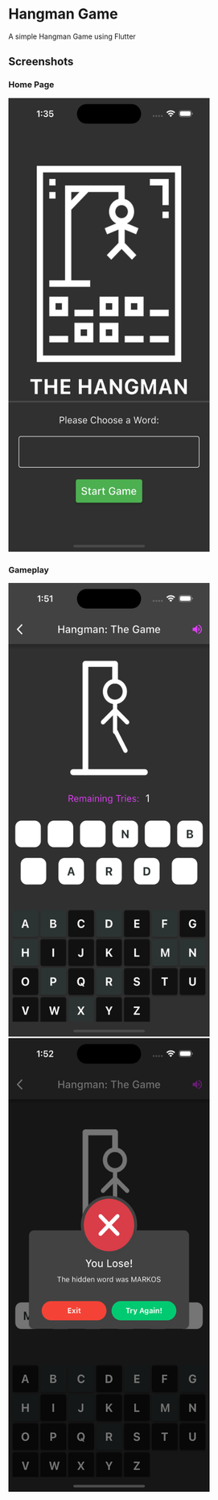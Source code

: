 # Hangman Game

A simple Hangman Game using Flutter

## Screenshots
### Home Page
<img src="IMAGE1.png" width="400" height="900">

### Gameplay 
<img src="IMAGE2.png" width="400" height="900">
<img src="IMAGE3.png" width="400" height="900">


